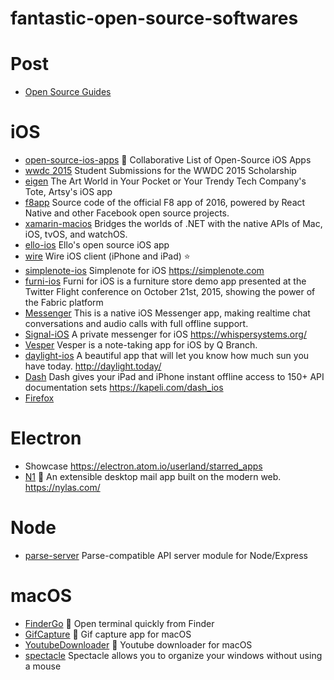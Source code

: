 # fantastic-open-source-softwares

# Post

- [Open Source Guides](https://opensource.guide/)

# iOS

- [open-source-ios-apps](https://github.com/dkhamsing/open-source-ios-apps) 📱 Collaborative List of Open-Source iOS Apps
- [wwdc 2015](https://github.com/wwdc/2015) Student Submissions for the WWDC 2015 Scholarship
- [eigen](https://github.com/artsy/eigen) The Art World in Your Pocket or Your Trendy Tech Company's Tote, Artsy's iOS app
- [f8app](https://github.com/fbsamples/f8app) Source code of the official F8 app of 2016, powered by React Native and other Facebook open source projects.
- [xamarin-macios](https://github.com/xamarin/xamarin-macios) Bridges the worlds of .NET with the native APIs of Mac, iOS, tvOS, and watchOS.
- [ello-ios](https://github.com/ello/ello-ios) Ello's open source iOS app
- [wire](https://github.com/wireapp/wire-ios) Wire iOS client (iPhone and iPad) :star:
- [simplenote-ios](https://github.com/automattic/simplenote-ios) Simplenote for iOS https://simplenote.com
- [furni-ios](https://github.com/twitterdev/furni-ios) Furni for iOS is a furniture store demo app presented at the Twitter Flight conference on October 21st, 2015, showing the power of the Fabric platform
- [Messenger](https://github.com/relatedcode/Messenger) This is a native iOS Messenger app, making realtime chat conversations and audio calls with full offline support.
- [Signal-iOS](https://github.com/WhisperSystems/Signal-iOS) A private messenger for iOS https://whispersystems.org/
- [Vesper](https://github.com/brentsimmons/Vesper) Vesper is a note-taking app for iOS by Q Branch.
- [daylight-ios](https://github.com/bakkenbaeck/daylight-ios) A beautiful app that will let you know how much sun you have today. http://daylight.today/
- [Dash](https://github.com/Kapeli/Dash-iOS) Dash gives your iPad and iPhone instant offline access to 150+ API documentation sets https://kapeli.com/dash_ios
- [Firefox](https://github.com/mozilla-mobile/firefox-ios)

# Electron

- Showcase https://electron.atom.io/userland/starred_apps
- [N1](https://github.com/nylas/N1) 💌 An extensible desktop mail app built on the modern web. https://nylas.com/

# Node

- [parse-server](https://github.com/ParsePlatform/parse-server) Parse-compatible API server module for Node/Express

# macOS

- [FinderGo](https://github.com/onmyway133/FinderGo) 🐢 Open terminal quickly from Finder
- [GifCapture](https://github.com/onmyway133/GifCapture) 🏇 Gif capture app for macOS
- [YoutubeDownloader](https://github.com/onmyway133/YoutubeDownloader) 🐧 Youtube downloader for macOS
- [spectacle](https://github.com/eczarny/spectacle) Spectacle allows you to organize your windows without using a mouse
